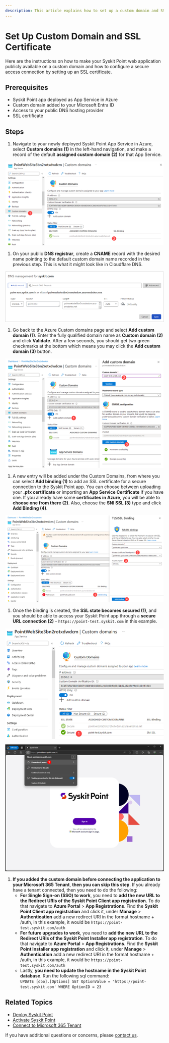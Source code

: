```yaml
---
description: This article explains how to set up a custom domain and SSL certificate.
---
```


# Set Up Custom Domain and SSL Certificate

Here are the instructions on how to make your Syskit Point web application publicly available on a custom domain and how to configure a secure access connection by setting up an SSL certificate.

## Prerequisites

* Syskit Point app deployed as App Service in Azure
* Custom domain added to your Microsoft Entra ID
* Access to your public DNS hosting provider
* SSL certificate

## Steps

1. Navigate to your newly deployed Syskit Point App Service in Azure, select **Custom domains (1)** in the left-hand navigation, and make a record of the default **assigned custom domain (2)** for that App Service.

![Assigned Custom Domain](../../.gitbook/assets/custom-domain-and-ssl-certificate-custom-domain-record.png)

1. On your public **DNS registrar**, create a **CNAME** record with the desired name pointing to the default custom domain name recorded in the previous step. This is what it might look like in Cloudflare DNS.

![CNAME Record](../../.gitbook/assets/custom-domain-and-ssl-certificate-cname-record.png)

1. Go back to the Azure Custom domains page and select **Add custom domain (1)**. Enter the fully qualified domain name as **Custom domain (2)** and click **Validate**. After a few seconds, you should get two green checkmarks at the bottom which means you may click the **Add custom domain (3)** button.

![Adding Custom Domain](../../.gitbook/assets/custom-domain-and-ssl-certificate-add-custom-domain.png)

1. A new entry will be added under the Custom Domains, from where you can select **Add binding (1)** to add an SSL certificate for a secure connection to the Syskit Point app. You can choose between uploading your **.pfx certificate** or importing an **App Service Certificate** if you have one. If you already have some **certificates in Azure**, you will be able to **choose one from there (2)**. Also, choose the **SNI SSL (3)** type and click **Add Binding (4)**.

![Adding Binding](../../.gitbook/assets/custom-domain-and-ssl-certificate-add-binding.png)

1. Once the binding is created, the **SSL state becomes secured (1)**, and you should be able to access your Syskit Point app through a **secure URL connection (2)** - `https://point-test.syskit.com` in this example.

![SSL - Secured](../../.gitbook/assets/custom-domain-and-ssl-certificate-secured.png) 

![Secure Connection](../../.gitbook/assets/custom-domain-and-ssl-certificate-secure-connection.png)

1. **If you added the custom domain before connecting the application to your Microsoft 365 Tenant**, **then you can skip this step**. If you already have a tenant connected, then you need to do the following:
   * **For Single Sign-on (SSO) to work**, you need to **add the new URL to the Redirect URIs of the Syskit Point Client app registration**. To do that navigate to **Azure Portal** > **App Registrations**. Find the **Syskit Point Client app registration** and click it, under **Manage** > **Authentication** add a new redirect URI in the format hostname + /auth, in this example, it would be `https://point-test.syskit.com/auth`
   * **For future upgrades to work**, you need to **add the new URL to the Redirect URIs of the Syskit Point Installer app registration**. To do that navigate to **Azure Portal** > **App Registrations**. Find the **Syskit Point Installer app registration** and click it, under **Manage** > **Authentication** add a new redirect URI in the format hostname + /auth, in this example, it would be `https://point-test.syskit.com/auth`
   * Lastly, **you need to update the hostname in the Syskit Point database**. Run the following sql command:\
     `UPDATE [dbo].[Options] SET OptionValue = 'https://point-test.syskit.com' WHERE OptionID = 23`

## Related Topics

* [Deploy Syskit Point](deploy-syskit-point.md)
* [Activate Syskit Point](../../set-up-point-enterprise/activation/activate-syskit-point.md)
* [Connect to Microsoft 365 Tenant](connect-to-tenant.md)

If you have additional questions or concerns, please [contact us](https://www.syskit.com/contact-us/).
